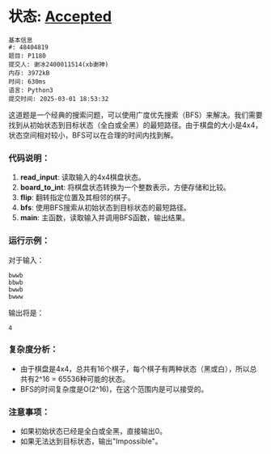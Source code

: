 # 状态: [Accepted](http://dsbpython.openjudge.cn/dspythonbook/solution/48404819/)

```
基本信息
#: 48404819
题目: P1180
提交人: 谢冰2400011514(xb谢神)
内存: 3972kB
时间: 630ms
语言: Python3
提交时间: 2025-03-01 18:53:32
```

这道题是一个经典的搜索问题，可以使用广度优先搜索（BFS）来解决。我们需要找到从初始状态到目标状态（全白或全黑）的最短路径。由于棋盘的大小是4x4，状态空间相对较小，BFS可以在合理的时间内找到解。

### 代码说明：
1. **read_input**: 读取输入的4x4棋盘状态。
2. **board_to_int**: 将棋盘状态转换为一个整数表示，方便存储和比较。
3. **flip**: 翻转指定位置及其相邻的棋子。
4. **bfs**: 使用BFS搜索从初始状态到目标状态的最短路径。
5. **main**: 主函数，读取输入并调用BFS函数，输出结果。

### 运行示例：
对于输入：
```
bwwb
bbwb
bwwb
bwww
```
输出将是：
```
4
```

### 复杂度分析：
- 由于棋盘是4x4，总共有16个棋子，每个棋子有两种状态（黑或白），所以总共有2^16 = 65536种可能的状态。
- BFS的时间复杂度是O(2^16)，在这个范围内是可以接受的。

### 注意事项：
- 如果初始状态已经是全白或全黑，直接输出0。
- 如果无法达到目标状态，输出"Impossible"。
